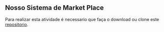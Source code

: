 ## Nosso Sistema de Market Place

Para realizar esta atividade é necessario que faça o download ou clone este [repositorio](https://github.com/zup-academy/nosso-market-place). 

